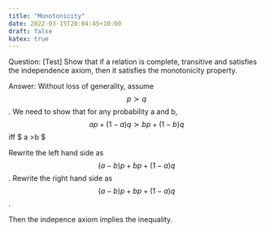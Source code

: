```yaml
---
title: "Monotonicity"
date: 2022-03-15T20:04:45+10:00
draft: false
katex: true
---
```


Question: [Test] Show that if a relation is complete, transitive and satisfies the independence axiom, then it satisfies the monotonicity property.

Answer: 
Without loss of generality, assume $$ p \succ q $$. We need to show that for any probability a and b,
$$ ap + (1-a) q \succ bp + (1-b) q $$ iff $ a >b $

Rewrite the left hand side as $$ (a-b)p + bp + (1-a) q$$.
Rewrite the right hand side as $$ (a-b)p + bp + (1-a)q $$.

Then the indepence axiom implies the inequality.